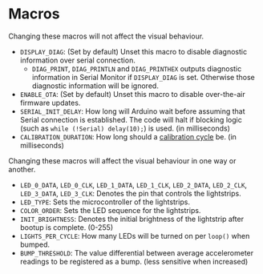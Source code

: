 # Macros

Changing these macros will not affect the visual behaviour.

- `DISPLAY_DIAG`: (Set by default) Unset this macro to disable diagnostic information over serial connection.
  - `DIAG_PRINT`, `DIAG_PRINTLN` and `DIAG_PRINTHEX` outputs diagnostic information in Serial Monitor if `DISPLAY_DIAG` is set. Otherwise those diagnostic information will be ignored.
- `ENABLE_OTA`: (Set by default) Unset this macro to disable over-the-air firmware updates.
- `SERIAL_INIT_DELAY`: How long will Arduino wait before assuming that Serial connection is established. The code will halt if blocking logic (such as `while (!Serial) delay(10);`) is used. (in milliseconds)
- `CALIBRATION_DURATION`: How long should a [calibration cycle](OSC_MESSAGES.md#r-calibrate) be. (in milliseconds)

Changing these macros will affect the visual behaviour in one way or another.

- `LED_0_DATA`, `LED_0_CLK`, `LED_1_DATA`, `LED_1_CLK`, `LED_2_DATA`, `LED_2_CLK`, `LED_3_DATA`, `LED_3_CLK`: Denotes the pin that controls the lightstrips.
- `LED_TYPE`: Sets the microcontroller of the lightstrips.
- `COLOR_ORDER`: Sets the LED sequence for the lightstrips.
- `INIT_BRIGHTNESS`: Denotes the initial brightness of the lightstrip after bootup is complete. (0-255)
- `LIGHTS_PER_CYCLE`: How many LEDs will be turned on per `loop()` when bumped.
- `BUMP_THRESHOLD`: The value differential between average accelerometer readings to be registered as a bump. (less sensitive when increased)